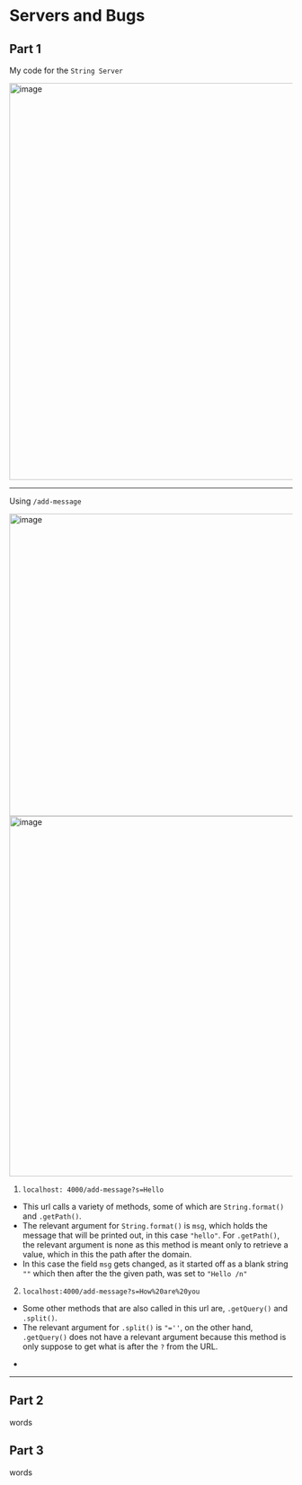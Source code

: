 # Servers and Bugs
## Part 1
My code for the ```String Server``` 

<img width="706" alt="image" src="https://user-images.githubusercontent.com/123005863/234175555-482ca9ca-ab3a-4484-a500-8d243fa58d3b.png">

***

Using ```/add-message``` 

<img width="538" alt="image" src="https://user-images.githubusercontent.com/123005863/234175626-67918e54-63bb-44f4-85a1-caf8855bf0a9.png">

<img width="641" alt="image" src="https://user-images.githubusercontent.com/123005863/234175671-5a588240-5a6e-42a5-8c13-e0c49e0a0e0b.png">

1. ``localhost: 4000/add-message?s=Hello``
  * This url calls a variety of methods, some of which are ``String.format()`` and ``.getPath()``.
  * The relevant argument for ``String.format()`` is ```msg```, which holds the message that will be printed out, in this case `"hello"`. For ```.getPath()```, the relevant argument is none as this method is meant only to retrieve a value, which in this the path after the domain.
  * In this case the field ```msg``` gets changed, as it started off as a blank string ```""``` which then after the the given path, was set to ```"Hello /n"```
2. ``localhost:4000/add-message?s=How%20are%20you``
 * Some other methods that are also called in this url are, ```.getQuery()``` and ```.split()```.
 * The relevant argument for ```.split()``` is ``"=''``, on the other hand, ```.getQuery()``` does not have a relevant argument because this method is only suppose to get what is after the `?` from the URL.
 * ```.getQuery()
***
## Part 2
words
## Part 3
words
